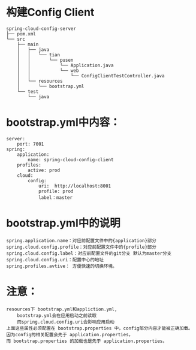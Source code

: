 # 构建Config Client
    spring-cloud-config-server
    ├── pom.xml
    └── src
        ├── main
        │   ├── java
        │   │   └── tian
        │   │       └── pusen
        │   │           └── Application.java
        │   │           └── web
        │   │               └── ConfigClientTestController.java
        │   └── resources
        │       └── bootstrap.yml
        └── test
            └── java

# bootstrap.yml中内容：
    server:
        port: 7001
    spring:
        application:
            name: spring-cloud-config-client
        profiles:
            active: prod
        cloud:
            config:
                uri:  http://localhost:8001
                profile: prod
                label：master
# bootstrap.yml中的说明
    spring.application.name：对应前配置文件中的{application}部分
    spring.cloud.config.profile：对应前配置文件中的{profile}部分
    spring.cloud.config.label：对应前配置文件的git分支 默认为master分支
    spring.cloud.config.uri：配置中心的地址
    spring.profiles.avtive： 方便快速的切换环境。

# 注意：
    resources下 bootstrap.yml和appliction.yml, 
        bootstrap.yml会在应用启动之前读取
        而spring.cloud.config.uri会影响应用启动
    上面这些属性必须配置在 bootstrap.properties 中，config部分内容才能被正确加载。
    因为config的相关配置会先于 application.properties。
    而 bootstrap.properties 的加载也是先于 application.properties。
